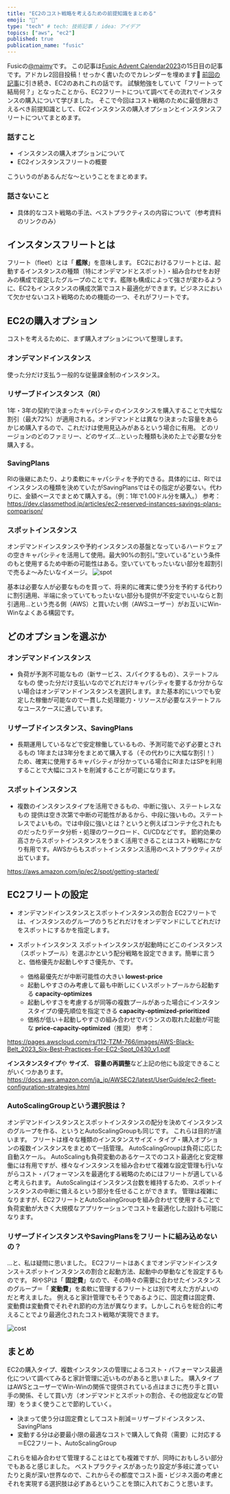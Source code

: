 ```yaml
---
title: "EC2のコスト戦略を考えるための前提知識をまとめる"
emoji: "🛒"
type: "tech" # tech: 技術記事 / idea: アイデア
topics: ["aws", "ec2"]
published: true
publication_name: "fusic"
---
```

Fusicの[@maimy](https://twitter.com/maimyyym)です。
この記事は[Fusic Advent Calendar2023](https://qiita.com/advent-calendar/2023/fusic)の15日目の記事です。アドカレ2回目投稿！せっかく書いたのでカレンダーを埋めます🥳
[前回の記事](https://zenn.dev/fusic/articles/317f01dbfd78c7)に引き続き、EC2のあれこれの話です。
試験勉強をしていて「フリートって結局何？」となったことから、EC2フリートについて調べてその流れでインスタンスの購入について学びました。
そこで今回はコスト戦略のために最低限おさえるべき前提知識として、EC2インスタンスの購入オプションとインスタンスフリートについてまとめます。

### 話すこと
- インスタンスの購入オプションについて
- EC2インスタンスフリートの概要

こういうのがあるんだな〜ということをまとめます。

### 話さないこと
- 具体的なコスト戦略の手法、ベストプラクティスの内容について（参考資料のリンクのみ）

## インスタンスフリートとは
フリート（fleet）とは「 **艦隊**」を意味します。
EC2におけるフリートとは、起動するインスタンスの種類（特にオンデマンドとスポット）・組み合わせをお好みの構成で設定したグループのことです。艦隊も構成によって強さが変わるように、EC2もインスタンスの構成次第でコスト最適化ができます。ビジネスにおいて欠かせないコスト戦略のための機能の一つ、それがフリートです。

## EC2の購入オプション
コストを考えるために、まず購入オプションについて整理します。

### オンデマンドインスタンス
使った分だけ支払う一般的な従量課金制のインスタンス。

### リザーブドインスタンス（RI）
1年・3年の契約で決まったキャパシティのインスタンスを購入することで大幅な割引（最大72%）が適用される。オンデマンドとは異なり決まった容量をあらかじめ購入するので、これだけは使用見込みがあるという場合に有用。
どのリージョンのどのファミリー、どのサイズ…といった種類も決めた上で必要な分を購入する。

### SavingPlans
RIの後継にあたり、より柔軟にキャパシティを予約できる。具体的には、RIではインスタンスの種類を決めていたがSavingPlansではその指定が必要ない。代わりに、金額ベースでまとめて購入する。（例：1年で1.00ドル分を購入。）
参考：
https://dev.classmethod.jp/articles/ec2-reserved-instances-savings-plans-comparison/

### スポットインスタンス
オンデマンドインスタンスや予約インスタンスの基盤となっているハードウェアの空きキャパシティを活用して使用。最大90%の割引。”空いている”という条件のもと使用するため中断の可能性はある。空いていてもったいない部分を超割引で売るよ〜みたいなイメージ。
![spot](/images/20231215_ec2_cost_01.png)

基本は必要な人が必要なものを買って、将来的に確実に使う分を予約する代わりに割引適用、半端に余っていてもったいない部分も提供が不安定でいいならと割引適用…という売る側（AWS）と買いたい側（AWSユーザー）がお互いにWin-Winなよくある構図です。

## どのオプションを選ぶか
### オンデマンドインスタンス
- 負荷が予測不可能なもの（新サービス、スパイクするもの）、ステートフルなもの
使った分だけ支払いなのでどれだけキャパシティを要するか分からない場合はオンデマンドインスタンスを選択します。また基本的にいつでも安定した稼働が可能なので一貫した処理能力・リソースが必要なステートフルなユースケースに適しています。

### リザーブドインスタンス、SavingPlans
- 長期運用しているなどで安定稼働しているもの、予測可能で必ず必要とされるもの
1年または3年分をまとめて購入する（その代わりに大幅な割引！）ため、確実に使用するキャパシティが分かっている場合にRIまたはSPを利用することで大幅にコストを削減することが可能になります。

### スポットインスタンス
- 複数のインスタンスタイプを活用できるもの、中断に強い、ステートレスなもの
提供は空き次第で中断の可能性があるから、中段に強いもの。ステートレスでよいもの。では中段に強いとは？というと例えばコンテナ化されたものだったりデータ分析・処理のワークロード、CI/CDなどです。
節約効果の高さからスポットインスタンスをうまく活用できることはコスト戦略にかなり有用です。AWSからもスポットインスタンス活用のベストプラクティスが出ています。

https://aws.amazon.com/jp/ec2/spot/getting-started/


## EC2フリートの設定
- オンデマンドインスタンスとスポットインスタンスの割合
    EC2フリートでは、インスタンスのグループのうちどれだけをオンデマンドにしてどれだけをスポットにするかを指定します。
    
- スポットインスタンス
    スポットインスタンスが起動時にどこのインスタンス（スポットプール）を選ぶかという配分戦略を設定できます。簡単に言うと、価格優先か起動しやすさ優先か、です。
    - 価格最優先だが中断可能性の大きい **lowest-price**
    - 起動しやすさのみ考慮して最も中断しにくいスポットプールから起動する **capacity-optimizes**
    - 起動しやすさを考慮するが同等の複数プールがあった場合にインスタンスタイプの優先順位を指定できる **capacity-optimized-prioritized**
    - 価格が低い＋起動しやすさの組み合わせでバランスの取れた起動が可能な **price-capacity-optimized**（推奨）
    参考：

https://pages.awscloud.com/rs/112-TZM-766/images/AWS-Black-Belt_2023_Six-Best-Practices-For-EC2-Spot_0430_v1.pdf

**インスタンスタイプ**や **サイズ**、 **容量の再調整**など上記の他にも設定できることがいくつかあります。
https://docs.aws.amazon.com/ja_jp/AWSEC2/latest/UserGuide/ec2-fleet-configuration-strategies.html

### AutoScalingGroupという選択肢は？
オンデマンドインスタンスとスポットインスタンスの配分を決めてインスタンスのグループを作る、というとAutoScalingGroupも同じです。
これらは目的が違います。
フリートは様々な種類のインスタンスサイズ・タイプ・購入オプションの複数インスタンスをまとめて一括管理。
AutoScalingGroupは負荷に応じた自動スケール。
AutoScalingも負荷変動のあるケースでのコスト最適化と安定稼働には有用ですが、様々なインスタンスを組み合わせて複雑な設定管理も行いながらコスト・パフォーマンスを最適化する戦略のためにはフリートが適していると考えられます。
AutoScalingはインスタンス台数を維持するため、スポットインスタンスの中断に備えるという部分を任せることができます。
管理は複雑になりますが、EC2フリートとAutoScalingGroupを組み合わせて使用することで負荷変動が大きく大規模なアプリケーションでコストを最適化した設計も可能になります。

### リザーブドインスタンスやSavingPlansをフリートに組み込めないの？
…と、私は疑問に思いました。
EC2フリートはあくまでオンデマンドインスタンス＋スポットインスタンスの割合と起動方法、起動中の挙動などを設定するものです。
RIやSPは「 **固定費**」なので、その時々の需要に合わせたインスタンスのグループ＝「 **変動費**」を柔軟に管理するフリートとは別で考えた方がよいのだと考えました。
例えると家計管理でもそうであるように、固定費は固定費、変動費は変動費でそれぞれ節約の方法が異なります。しかしこれらを総合的に考えることでより最適化されたコスト戦略が実現できます。

![cost](/images/20231215_ec2_cost_02.png)

## まとめ
EC2の購入タイプ、複数インスタンスの管理によるコスト・パフォーマンス最適化について調べてみると家計管理に近いものがあると思いました。
購入タイプはAWSとユーザーでWin-Winの関係で提供されている点はまさに売り手と買い手の関係、そして買い方（オンデマンドとスポットの割合、その他設定などの管理）をうまく使うことで節約していく。
- 決まって使う分は固定費としてコスト削減＝リザーブドインスタンス、SavingPlans
- 変動する分は必要最小限の最適なコストで購入して負荷（需要）に対応する＝EC2フリート、AutoScalingGroup

これらを組み合わせて管理することはとても複雑ですが、同時におもしろい部分でもあると感じました。
ベストプラクティスがあったり設定が多岐に渡っていたりと奥が深い世界なので、これからその都度でコスト面・ビジネス面の考慮とそれを実現する選択肢は必ずあるということを頭に入れておこうと思います。
